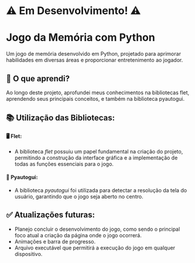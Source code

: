 # ⚠ Em Desenvolvimento! ⚠

# Jogo da Memória com Python
Um jogo de memória desenvolvido em Python, projetado para aprimorar habilidades em diversas áreas e proporcionar entretenimento ao jogador.

## 🧠 O que aprendi?
Ao longo deste projeto, aprofundei meus conhecimentos na bibliotecas flet, aprendendo seus principais conceitos, e também na biblioteca pyautogui.

## 📚 Utilização das Bibliotecas:
####   🖥 Flet:
  - A biblioteca _flet_ possuiu um papel fundamental na criação do projeto, permitindo a construção da interface gráfica e a implementação de todas as funções essenciais para o jogo.
####   🤖 Pyautogui:
  - A biblioteca _pyautogui_ foi utilizada para detectar a resolução da tela do usuário, garantindo que o jogo seja aberto no centro.

## ✅ Atualizações futuras:
 - Planejo concluir o desenvolvimento do jogo, como sendo o principal foco atual a criação da página onde o jogo ocorrerá.
 - Animações e barra de progresso.
 - Arquivo executável que permitirá a execução do jogo em qualquer dispositivo.
